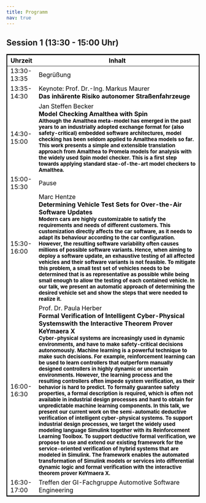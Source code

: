 ```yaml
---
title: Programm
nav: true
---
```

<head>
<!-- CSS Code: Place this code in the document's head (between the 'head' tags) -->
<style>
table.GeneratedTable {
  width: 100%;
  background-color: #ffffff;
  border-collapse: collapse;
  border-width: 2px;
  border-color: #000000;
  border-style: solid;
  color: #000000;
}

table.GeneratedTable td, table.GeneratedTable th {
  border-width: 2px;
  border-color: #000000;
  border-style: solid;
  padding: 3px;
}

table.GeneratedTable thead {
  background-color: #c0c0c0;
}
</style>
</head>

## Session 1 (13:30 - 15:00 Uhr)


<!-- HTML Code: Place this code in the document's body (between the 'body' tags) where the table should appear -->
<table class="GeneratedTable">
  <thead>
    <tr>
      <th>Uhrzeit</th>
      <th>Inhalt</th>
    </tr>
  </thead>
  <tbody>
    <tr>
      <td>13:30-13:35</td>
      <td>Begrüßung</td>
    </tr>
    <tr>
      <td>13:35-14:30</td>
      <td>Keynote: Prof. Dr.-Ing. Markus Maurer <br/>  <b>Das inhärente Risiko autonomer Straßenfahrzeuge<b>
    <tr>
      <td>14:30-15:00</td>
      <td>Jan Steffen Becker <br/> <b>Model Checking Amalthea with Spin<b> <br/> <sup>Although the Amalthea meta-model has emerged in the past years to an industrially adopted exchange format for (also safety-critical) embedded software architectures, model checking has been seldom applied to Amalthea models so far. This work presents a simple and extensible translation approach from Amalthea to Promela models for analysis with the widely used Spin model checker. This is a first step towards applying standard stae-of-the-art model checkers to Amalthea.<sup>
     <tr>
      <td>15:00-15:30</td>
      <td>Pause</td>
    </tr>
     <tr>
      <td>15:30-16:00</td>
      <td>Marc Hentze <br/> <b>Determining Vehicle Test Sets for Over-the-Air Software Updates<b> <br/> <sup>Modern cars are highly customizable to satisfy the requirements and needs of different customers. This customization directly affects the car software, as it needs to adapt its behaviour according to the car configuration. However, the resulting software variability often causes millions of possible software variants. Hence, when aiming to deploy a software update, an exhaustive testing of all affected vehicles and their software variants is not feasible. To mitigate this problem, a small test set of vehicles needs to be determined that is as representative as possible while being small enough to allow the testing of each contained vehicle. In our talk, we present an automatic approach of determining the desired vehicle set and show the steps that were needed to realize it.<sup>
    <tr>
      <td>16:00-16:30</td>
      <td>Prof. Dr. Paula Herber <br/> <b>Formal Verification of Intelligent Cyber-Physical Systemswith the Interactive Theorem Prover KeYmaera X<b> <br/> <sup>Cyber-physical systems are increasingly used in dynamic environments, and have to make safety-critical decisions autonomously. Machine learning is a powerful technique to make such decisions. For example, reinforcement learning can be used to learn controllers that outperform manually designed controllers in highly dynamic or uncertain environments. However, the learning process and the resulting controllers often impede system verification, as their behavior is hard to predict. To formally guarantee safety properties, a formal description is required, which is often not available in industrial design processes and hard to obtain for unpredictable machine learning components. In this talk, we present our current work on the semi-automatic deductive verification of intelligent cyber-physical systems. To support industrial design processes, we target the widely used modeling language Simulink together with its Reinforcement Learning Toolbox. To support deductive formal verification, we propose to use and extend our existing framework for the service-oriented verification of hybrid systems that are modeled in Simulink. The framework enables the automated transformation of Simulink models or services into differential dynamic logic and formal verification with the interactive theorem prover KeYmaera X.<sup>
    <tr>
      <td>16:30-17:00</td>
      <td>Treffen der GI-Fachgruppe Automotive Software Engineering
   
